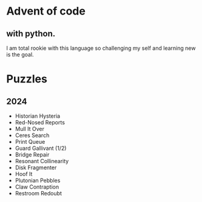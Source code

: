 # Advent of code
## with python.   

I am total rookie with this language so challenging my self and learning new is the goal.

# Puzzles
## 2024

- Historian Hysteria
- Red-Nosed Reports
- Mull It Over
- Ceres Search
- Print Queue
- Guard Gallivant (1/2)
- Bridge Repair
- Resonant Collinearity
- Disk Fragmenter
- Hoof It
- Plutonian Pebbles
- Claw Contraption
- Restroom Redoubt
